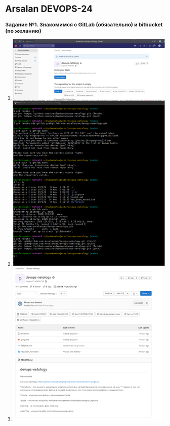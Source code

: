 # Arsalan DEVOPS-24

### Задание №1. Знакомимся с GitLab (обязательно) и bitbucket (по желанию)

1. ![gitlab](img/2.2.1-gitlab.png)
2. ![gitlabrepo](img/2.2.2-add_gitlab_repo.png)
3. ![](img/2.2.2-add_gitlab_repo2.png)